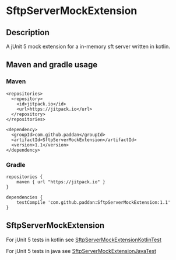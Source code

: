 # SftpServerMockExtension

## Description
A jUnit 5 mock extension for a in-memory sft server written in kotlin.

## Maven and gradle usage

### Maven
```
<repositories>
  <repository>
    <id>jitpack.io</id>
    <url>https://jitpack.io</url>
  </repository>
</repositories>

<dependency>
  <groupId>com.github.paddan</groupId>
  <artifactId>SftpServerMockExtension</artifactId>
  <version>1.1</version>
</dependency>
```

### Gradle
```
repositories {
    maven { url "https://jitpack.io" }
}

dependencies {
    testCompile 'com.github.paddan:SftpServerMockExtension:1.1'
}
```

## SftpServerMockExtension

For jUnit 5 tests in kotlin see [SftpServerMockExtensionKotlinTest](src/test/kotlin/com/github/paddan/sftpserver/SftpServerMockExtensionKotlinTest.kt)

For jUnit 5 tests in java see [SftpServerMockExtensionJavaTest](src/test/java/com/github/paddan/sftpserver/SftpServerMockExtensionJavaTest.java)
